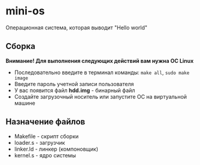 # mini-os
Операционная система, которая выводит "Hello world"
## Сборка
**Внимание! Для выполнения следующих действий вам нужна ОС Linux**
+ Последовательно введите в терминал команды:
```make all```,
```sudo make image```
+ Введите пароль учетной записи пользователя
+ У вас появится файл **hdd.img** - бинарный файл
+ Создайте загрузочный носитель или запустите ОС на виртуальной машине
## Назначение файлов
+ Makefile - скрипт сборки
+ loader.s - загрузчик
+ linker.ld - линкер (компоновщик)
+ kernel.s - ядро системы
